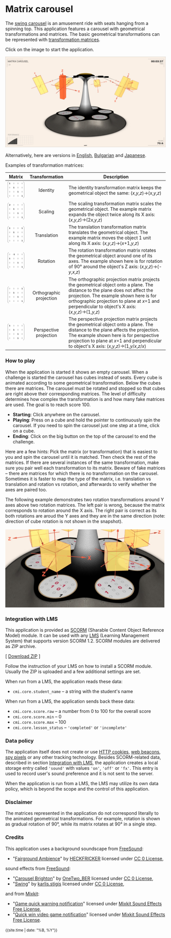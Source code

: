 &nbsp;
# Matrix carousel

The [swing carousel](https://en.wikipedia.org/wiki/Swing_ride) is an amusement ride with seats hanging from a spinning top. This application features a carousel with geometrical transformations and matrices. The basic geometrical transformations can be represented with [transformation matrices](https://en.wikipedia.org/wiki/Transformation_matrix). 

Click on the image to start the application.

[<img src="docs/snapshot.jpg">](matrix-carousel.html)

Alternatively, here are versions in [English](matrix-carousel.html?lang=en), [Bulgarian](matrix-carousel.html?lang=bg) and [Japanese](matrix-carousel.html?lang=jp).

Examples of transformation matrices:

| Matrix  | Transformation | Description |
| ------- | :------------: | ----------- |
| <img src="docs/identity.png"> | Identity | The identity transformation matrix keeps the geometrical object the same: (*x*,*y*,*z*)→(*x*,*y*,*z*) |
| <img src="docs/scaling.png"> | Scaling | The scaling transformation matrix scales the geometrical object. The example matrix expands the object twice along its X axis: (*x*,*y*,*z*)→(2*x*,*y*,*z*) |
| <img src="docs/translation.png"> | Translation | The translation transformation matrix translates the geometrical object. The example matrix moves the object 1 unit along its X axis: (*x*,*y*,*z*)→(*x*+1,*y*,*z*) |
| <img src="docs/rotation.png"> | Rotation | The rotation transformation matrix rotates the geometrical object around one of its axes. The example shown here is for rotation of 90&deg; around the object's Z axis: (*x*,*y*,*z*)→(-*y*,*x*,*z*) |
| <img src="docs/orthographic.png"> | Orthographic projection | The orthographic projection matrix projects the geometrical object onto a plane. The distance to the plane does not affect the projection. The example shown here is for orthographic projection to plane at *x*=1 and perpendicular to object's X axis: (*x*,*y*,*z*)→(1,*y*,*z*) |
| <img src="docs/perspective.png"> | Perspective projection | The perspective projection matrix projects the geometrical object onto a plane. The distance to the plane affects the projection. The example shown here is for perspective projection to plane at *x*=1 and perpendicular to object's X axis: (*x*,*y*,*z*)→(1,*y*/*x*,*z*/*x*) |


### How to play

When the application is started it shows an empty carousel. When a challenge is started the carousel has cubes instead of seats. Every cube is animated according to some geometrical transformation. Below the cubes there are matrices. The carousel must be rotated and stopped so that cubes are right above their corresponding matrices. The level of difficulty determines how complex the transformation is and how many fake matrices are used. The goal is to reach score 100. 

- **Starting**: Click anywhere on the carousel.
- **Playing**:  Press on a cube and hold the pointer to continuously spin the carousel. If you need to spin the carousel just one step at a time, click on a cube. 
- **Ending**: Click on the big button on the top of the carousel to end the challenge.

Here are a few hints: Pick the matrix (or transformation) that is easiest to you and spin the carousel until it is matched. Then check the rest of the matrices. If there are several instances of the same transformation, make sure you pair well each transformation to its matrix. Beware of fake matrices &ndash; there are matrices for which there is no transformation on the carousel. Sometimes it is faster to map the type of the matrix, i.e. translation vs translation and rotation vs rotation, and afterwards to verify whether the axes are paired too.

The following example demonstrates two rotation transformations around Y axes above two rotation matrices. The left pair is wrong, because the matrix corresponds to rotation around the X axis. The right pair is correct as its both rotations are aroud the Y axes and they are in the same direction (note: direction of cube rotation is not shown in the snapshot).
<br>
<br>
<img src="docs/example.jpg" width="500">



### Integration with LMS

This application is provided as [SCORM](https://scorm.com/scorm-explained/one-minute-scorm-overview/) (Sharable Content Object Reference Model) module. It can be used with any [LMS](https://en.wikipedia.org/wiki/Learning_management_system) (Learning Management System) that supports version SCORM 1.2. SCORM modules are delivered as ZIP archive.

[ [Download ZIP](../../bin/matrix-carousel.zip) ]

Follow the instruction of your LMS on how to install a SCORM module. Usually the ZIP is uploaded and a few additional settings are set.

When run from a LMS, the application reads these data:
- `cmi.core.student_name` &ndash; a string with the student's name

When run from a LMS, the application sends back these data:

- `cmi.core.score.raw` &ndash; a number from 0 to 100 for the overall score
- `cmi.core.score.min` &ndash; 0
- `cmi.core.score.max` &ndash; 100
- `cmi.core.lesson_status` &ndash; `'completed'` or `'incomplete'`

### Data policy

The application itself does not create or use [HTTP cookies](https://developer.mozilla.org/en-US/docs/Web/HTTP/Cookies), [web beacons](https://en.wikipedia.org/wiki/Web_beacon), [spy pixels](https://en.wikipedia.org/wiki/Spy_pixel) or any other tracking technology. Besides SCORM-related data, described in section [Integration with LMS](#integration-with-lms), the application creates a local storage entry called `'sound'` with values `'on'`, `'off'` or `'fx'`. This entry is used to record user's sound preference and it is not sent to the server.

When the application is run from a LMS, the LMS may utilize its own data policy, which is beyond the scope and the control of this application.

### Disclaimer

The matrices represented in the application do not correspond literally to the animated geometrical transformations. For example, rotation is shown as gradual rotation of 90&deg;, while its matrix rotates at 90&deg; in a single step.

### Credits

This application uses a background soundscape from [FreeSound](https://freesound.org):

- "[Fairground Ambience](https://freesound.org/people/HECKFRICKER/sounds/635159/)" by [HECKFRICKER](https://freesound.org/people/HECKFRICKER/) licensed under [CC 0 License](http://creativecommons.org/publicdomain/zero/1.0/),

sound effects from [FreeSound](https://freesound.org):

- "[Carousel Brighton](https://freesound.org/people/OneTwo_BER/sounds/474195/)" by [OneTwo_BER](https://freesound.org/people/OneTwo_BER/) licensed under [CC 0 License](http://creativecommons.org/publicdomain/zero/1.0/),
- "[Swing](https://freesound.org/people/karlis.stigis/sounds/168640/)" by [karlis.stigis](https://freesound.org/people/karlis.stigis/) licensed under [CC 0 License](http://creativecommons.org/publicdomain/zero/1.0/),

and from [Mixkit](https://mixkit.co/):

- "[Game quick warning notification](https://mixkit.co/free-sound-effects/click/)" licensed under [Mixkit Sound Effects Free License](https://mixkit.co/license/#sfxFree),
- "[Quick win video game notification](https://mixkit.co/free-sound-effects/click/)" licensed under [Mixkit Sound Effects Free License](https://mixkit.co/license/#sfxFree).


	
<small>{{site.time | date: "%B, %Y"}}</small>